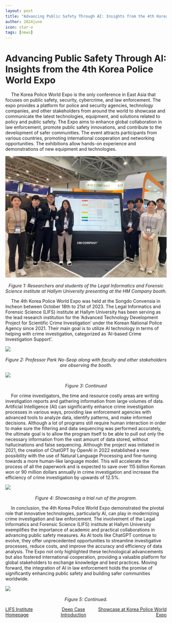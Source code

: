 ```yaml
---
layout: post
title: "Advancing Public Safety Through AI: Insights from the 4th Korea Police World Expo"
author: 2024june
icon: star-o
tags: [news]
---
```

# Advancing Public Safety Through AI: Insights from the 4th Korea Police World Expo

&emsp; The Korea Police World Expo is the only conference in East Asia that focuses on public safety, security, cybercrime, and law enforcement. The expo provides a platform for police and security agencies, technology companies, and other stakeholders from around the world to showcase and communicate the latest technologies, equipment, and solutions related to policy and public safety. The Expo aims to enhance global collaboration in law enforcement, promote public safety innovations, and contribute to the development of safer communities. The event attracts participants from various countries, promoting international cooperation and networking opportunities. The exhibitions allow hands-on experience and demonstrations of new equipment and technologies. 
    
![](img/news/10-1.png)

<p align="center">
  <em>Figure 1: Researchers and students of the Legal Informatics and Forensic Science institute at Hallym University presenting at the HM Company booth.</em>
</p>

&emsp; The 4th Korea Police World Expo was held at the Songdo Convensia in Incheon between October 18th to 21st of 2023. The Legal Informatics and Forensic Science (LIFS) institute at Hallym University has been serving as the lead research institution for the ‘Advanced Technology Development Project for Scientific Crime Investigation’ under the Korean National Police Agency since 2021. Their main goal is to utilize AI technology in terms of helping with crime investigation, categorized as ‘AI-based Crime Investigation Support’.   
	

![](/Users/junetschoy/Desktop/GitClone/LIFSResearchBlog/img/10-2.png)

<p align="center">
  <em>Figure 2: Professor Park No-Seop along with faculty and other stakeholders are observing the booth.</em>
</p>

![](/Users/junetschoy/Desktop/GitClone/LIFSResearchBlog/img/10-3.png)

<p align="center">
  <em>Figure 3: Continued</em>
</p>

&emsp; For crime investigators, the time and resource costly areas are writing investigation reports and gathering information from large volumes of data. Artificial Intelligence (AI) can significantly enhance crime investigation processes in various ways, providing law enforcement agencies with advanced tools to analyze data, identify patterns, and make informed decisions. Although a lot of programs still require human interaction in order to make sure the filtering and data sequencing was performed accurately, the ultimate goal is to allow the program itself to be able to pull out only the necessary information from the vast amount of data stored, without hallucinations and false sequencing. Although the project was initiated in 2021, the creation of ChatGPT by OpenAI in 2022 established a new possibility with the use of Natural Language Processing and fine-tuning towards a more human-like language model. This will accelerate the process of all the paperwork and is expected to save over 115 billion Korean won or 90 million dollars annually in crime investigation and increase the efficiency of crime investigation by upwards of 12.5%. 
	

![](/Users/junetschoy/Desktop/GitClone/LIFSResearchBlog/img/10-4.png)

<p align="center">
  <em>Figure 4: Showcasing a trial run of the program.</em>
</p>


&emsp; In conclusion, the 4th Korea Police World Expo demonstrated the pivotal role that innovative technologies, particularly AI, can play in modernizing crime investigation and law enforcement. The involvement of the Legal Informatics and Forensic Science (LIFS) institute at Hallym University exemplifies the importance of academic and practical collaborations in advancing public safety measures. As AI tools like ChatGPT continue to evolve, they offer unprecedented opportunities to streamline investigative processes, reduce costs, and improve the accuracy and efficiency of data analysis. The Expo not only highlighted these technological advancements but also fostered international cooperation, providing a valuable platform for global stakeholders to exchange knowledge and best practices. Moving forward, the integration of AI in law enforcement holds the promise of significantly enhancing public safety and building safer communities worldwide.


![](/Users/junetschoy/Desktop/GitClone/LIFSResearchBlog/img/10-5.png)

<p align="center">
  <em>Figure 5: Continued.</em>
</p>


<div style="display: flex; justify-content: space-between; align-items: center;">
  <div style="text-align: left;">
    <a href="https://lifs.hallym.ac.kr/">LIFS Institute Homepage</a>
  </div>

  <div style="text-align: center; flex-grow: 1;">
    <a href="https://www.youtube.com/watch?v=8D5jC0UgrdA&ab_channel=HMCompany">Deep Case Introduction</a>
  </div>

  <div style="text-align: right;">
    <a href="https://www.youtube.com/watch?v=8D5jC0UgrdA&ab_channel=HMCompany">Showcase at Korea Police World Expo</a>
  </div>
</div>

